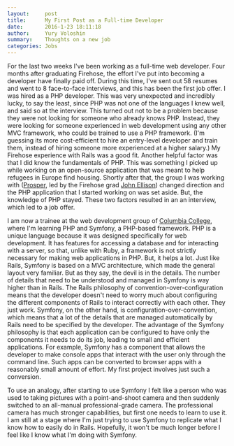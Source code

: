 ```yaml
---
layout:     post
title:      My First Post as a Full-time Developer
date:       2016-1-23 18:11:18
author:     Yury Voloshin
summary:    Thoughts on a new job
categories: Jobs
---
```


For the last two weeks I've been working as a full-time web developer. Four months after graduating Firehose, the effort I've put into becoming a developer have finally paid off. During this time, I've sent out 58 resumes and went to 8 face-to-face interviews, and this has been the first job offer. I was hired as a PHP developer. This was very unexpected and incredibly lucky, to say the least, since PHP was not one of the languages I knew well, and said so at the interview. This turned out not to be a problem because they were not looking for someone who already knows PHP. Instead, they were looking for someone experienced in web development using any other MVC framework, who could be trained to use a PHP framework. (I'm guessing its more cost-efficient to hire an entry-level developer and train them, instead of hiring someone more experienced at a higher salary.) My Firehose experience with Rails was a good fit. Another helpful factor was that I did know the fundamentals of PHP. This was something I picked up while working on an open-source application that was meant to help refugees in Europe find housing. Shortly after that, the group I was working with ([Prosper](http://prosper.community), led by the Firehose grad [John Ellison](https://uk.linkedin.com/in/jbellison)) changed direction and the PHP application that I started working on was set aside. But, the knowledge of PHP stayed. These two factors resulted in an an interview, which led to a job offer.

I am now a trainee at the web development group of [Columbia College](https://www.college.columbia.edu), where I'm learning PHP and Symfony, a PHP-based framework. PHP is a unique language because it was designed specifically for web development. It has features for accessing a database and for interacting with a server, so that, unlike with Ruby, a framework is not strictly necessary for making web applications in PHP. But, it helps a lot. Just like Rails, Symfony is based on a MVC architecture, which made the general layout very familiar. But as they say, the devil is in the details. The number of details that need to be understood and managed in Symfony is way higher than in Rails. The Rails philosophy of convention-over-configuration means that the developer doesn't need to worry much about configuring the different components of Rails to interact correctly with each other. They just work. Symfony, on the other hand, is configuration-over-convention, which means that a lot of the details that are managed automatically by Rails need to be specified by the developer. The advantage of the Symfony philosophy is that each application can be configured to have only the components it needs to do its job, leading to small and efficient applications. For example, Symfony has a component that allows the developer to make console apps that interact with the user only through the command line. Such apps can be converted to browser apps with a reasonably small amount of effort. My first project involves just such a conversion. 
 
To use an analogy, after starting to use Symfony I felt like a person who was used to taking pictures with a point-and-shoot camera and then suddenly switched to an all-manual professional-grade camera. The professional camera has much stronger capabilities, but first one needs to learn to use it. I am still at a stage where I'm just trying to use Symfony to replicate what I know how to easily do in Rails. Hopefully, it won't be much longer before I feel like I know what I'm doing with Symfony. 
